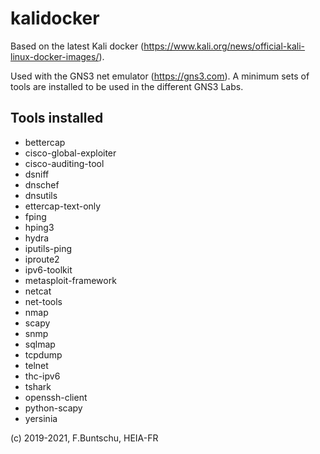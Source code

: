 # kalidocker

Based on the latest Kali docker (https://www.kali.org/news/official-kali-linux-docker-images/). 

Used with the GNS3 net emulator (https://gns3.com).
A minimum sets of tools are installed to be used in the different GNS3 Labs.

## Tools installed
* bettercap
* cisco-global-exploiter 
* cisco-auditing-tool
* dsniff
* dnschef 
* dnsutils 
* ettercap-text-only
* fping
* hping3 
* hydra 
* iputils-ping
* iproute2
* ipv6-toolkit
* metasploit-framework
* netcat
* net-tools
* nmap
* scapy
* snmp 
* sqlmap 
* tcpdump
* telnet
* thc-ipv6
* tshark 
* openssh-client
* python-scapy
* yersinia 

(c) 2019-2021, F.Buntschu, HEIA-FR


